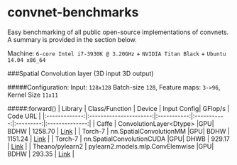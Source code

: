 convnet-benchmarks
==================

Easy benchmarking of all public open-source implementations of convnets.
A summary is provided in the section below.

Machine: `6-core Intel i7-3930K @ 3.20GHz` + `NVIDIA Titan Black` + `Ubuntu 14.04 x86_64`

###Spatial Convolution layer (3D input 3D output)


#####Configuration: Input: `128x128` Batch-size `128`, Feature maps: `3->96`,  Kernel Size `11x11`

#####:forward()
| Library       | Class/Function         | Device | Input Config| GFlop/s   | Code URL       |
|:-------------:|:----------------------:|:-----------:|:-----------:|:---------:|:--------------:|
| Caffe         | ConvolutionLayer\<Dtype>   |GPU| BDHW | 1258.70  | [Link](https://github.com/BVLC/caffe/blob/master/src/caffe/layers/conv_layer.cu) |
| Torch-7       | nn.SpatialConvolutionMM |GPU| BDHW |  1151.24 | [Link](https://github.com/torch/cunn/blob/spatialconvmm/SpatialConvolutionMM.cu) |
| Torch-7       | nn.SpatialConvolutionCUDA |GPU| DHWB | 929.17  | [Link](https://github.com/torch/cunn/blob/master/SpatialConvolutionCUDA/updateOutput.cu) |
| Theano/pylearn2 | pylearn2.models.mlp.ConvElemwise  |GPU| BDHW | 293.35  | [Link](https://github.com/Theano/Theano/blob/master/theano/tensor/nnet/Conv3D.py) |



